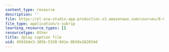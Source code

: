 ```yaml
---
content_type: resource
description: ''
file: https://ol-ocw-studio-app-production.s3.amazonaws.com/courses/8-01sc-classical-mechanics-fall-2016/45016de3305b5330841e0b58a182034d_EHCACV8rdig.vtt
file_type: application/x-subrip
learning_resource_types: []
resourcetype: Other
title: 3play caption file
uid: 45016de3-305b-5330-841e-0b58a182034d
---
```

